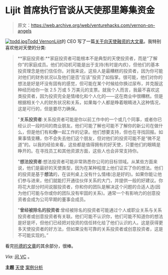 # Lijit 首席执行官谈从天使那里筹集资金

> 原文：<https://web.archive.org/web/venturehacks.com/vernon-on-angels>

[![todd.jpg](img/e7029a6c9c36560d9ab443409808a54f.png)](https://web.archive.org/web/20221006044403/http://falseprecision.typepad.com/)[Todd Vernon](https://web.archive.org/web/20221006044403/http://falseprecision.typepad.com/)[Lijit](https://web.archive.org/web/20221006044403/http://www.lijit.com/)的 CEO 写了一篇[关于向天使融资的大文章](https://web.archive.org/web/20221006044403/http://falseprecision.typepad.com/my_weblog/2008/05/angel-financing.html)。我特别喜欢他对天使的分类:

> **家庭投资者:**家庭投资者可能根本不是典型的天使投资者，而是“了解你”的家庭成员。他们的动机可能是出于支持(有时是内疚)，但他们的基本投资理念是他们信任你。对我来说，这些人是最糟糕的投资者，因为你可能对他们的财务状况以及他们是否“应该”投资了如指掌。很可能，他们对你的想法是好是坏没有固有的感觉，但可能在某个时候给你换过尿布，并克服这种经历给你一张 2.5 万或 5 万美元的支票。就我个人而言，我最不喜欢这类投资者，因为投资完全是情绪化和个人化的——这在商业中很糟糕。但是根据相关个人的财务状况和关系，如果每个人都是睁着眼睛进入这种情况，这是可行的，但是要尽力确保。
> 
> "**关系投资者**:关系投资者可能是你以前工作中的一个或几个同事，或者你已经认识一段时间的商业朋友。他们可能了解也可能不了解你的新公司在做什么，但是他们有和**你**一起工作的记录。他们想要支持，但也在寻找回报。如果事情变糟，你不会失去他们这个朋友，但对他们的投资可能不是“微不足道”的。以我的经验来看，这些都是值得拥有的好天使，只要他们的眼睛是睁开的。在寻找员工和其他资源方面，这些人也会非常支持你。
> 
> "**想法投资者**:想法投资者可能非常熟悉你公司的目标领域。从某些方面来说，他们是最好的天使类型，因为在某种程度上他们证实了你的想法。他们的投资是基于**想法**的，在谈判桌上没有什么情绪(总是好的)。如果你能让他们参与进来，他们就能打开通往伙伴关系的大门，并提供一般的好建议。你将花大部分时间说服投资者，你和你的团队是解决这个问题的合适人选(因为他们可能与你或你的团队没有牢固的关系)。通常一个有影响力的创意投资者会成为公司早期的董事会成员。
> 
> "**曾经被除名的投资者**:曾经被除名的投资者可能通过个人或职业关系与关系投资者或创意投资者有关联。他们可能不认识你，他们可能不知道你的想法是好是坏，但他们已经把对投资的信任转化给了他们认识的人。这是获得更多天使投资者的好方法，但如果没有可靠的关系投资者或创意投资者，这是不可能实现的。”

看完[托德的文章](https://web.archive.org/web/20221006044403/http://falseprecision.typepad.com/my_weblog/2008/05/angel-financing.html)的其余部分，很棒。

*Via:* [问 VC](https://web.archive.org/web/20221006044403/http://www.askthevc.com/blog/) 。

**主题** [天使](https://web.archive.org/web/20221006044403/https://venturehacks.com/topics/angels) [案例分析](https://web.archive.org/web/20221006044403/https://venturehacks.com/topics/case-studies)